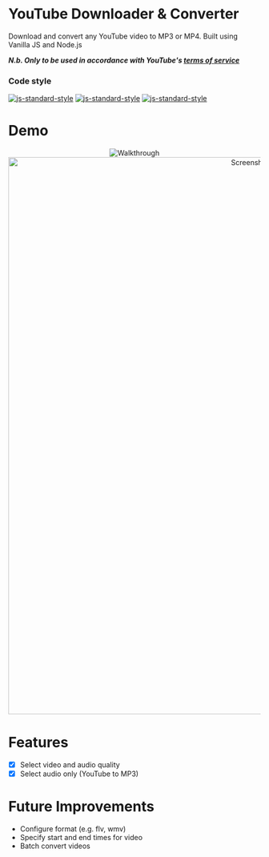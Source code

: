# YouTube Downloader & Converter

Download and convert any YouTube video to MP3 or MP4. Built using Vanilla JS and Node.js

***N.b. Only to be used in accordance with YouTube's [terms of service](https://www.youtube.com/static?gl=GB&template=terms)***

### Code style
  [![js-standard-style](https://img.shields.io/badge/code%20style-standard-brightgreen.svg?style=flat)](https://github.com/feross/standard)
    [![js-standard-style](https://img.shields.io/badge/deployed-heroku-blue.svg)](https://stormy-reaches-60483.herokuapp.com/)
    [![js-standard-style](https://img.shields.io/badge/deployed%20version-1.0.0-green.svg)](https://stormy-reaches-60483.herokuapp.com/)

# Demo

<p align="center">
    <img alt="Walkthrough" src='https://user-images.githubusercontent.com/39765499/58358323-52afbb80-7e76-11e9-87f6-af65bae7ca34.gif'>

<img width="1112" alt="Screenshot 2019-05-24 at 22 38 30" src="https://user-images.githubusercontent.com/39765499/58357975-d49ee500-7e74-11e9-939d-d7ac314c11f4.png">

</p>

# Features

- [x] Select video and audio quality
- [x] Select audio only (YouTube to MP3)

# Future Improvements

* Configure format (e.g. flv, wmv)
* Specify start and end times for video
* Batch convert videos

    
